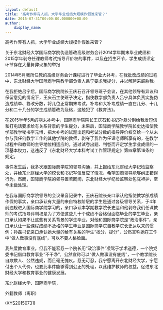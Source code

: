 ```yaml
---
layout: default
title: '高考作弊有人抓，大学毕业成绩大规模作假谁来管？'
date: 2015-07-31T00:00:00.000000+08:00
author:
    display_name: 
---
```


高考作弊有人抓，大学毕业成绩大规模作假谁来管？

关于东北财经大学国际商学院伪造篡改高级财务会计2014学年期末毕业成绩和2015学年剥夺任课教师考试指导评价权的事件，以及在招生环节，学生成绩评定环节存在大量舞弊现象的举报

2014年5月我所任教的高级财务会计课程进行了毕业大补考，在我批改成绩的过程中，东北财经大学国际商学院教学部负责人吕宁要求我提分，并以解聘来威胁我。

在我拒绝吕宁后，国际商学院院长王庆石召开领导班子会议，在其他领导有异议和保留意见的情况下，王庆石主使班子决定，指使教学部负责人吕宁具体负责实施伪造成绩单、篡改分数，将几位正常期末考试，补考和大补考成绩一直在几分、十几分和二十几分的学生成绩篡改为及格，这触犯了《教育法》。

在2015学年5月的期末补考中，国际商学院院长王庆石和书记孙磊分别给我发短信和打电话要求给有关系背景的学生提分，未果后，国际商学院教学院长史达指使教学部教学秘书李元博，把大补考的试题出题和考试分数的指导评价权交给一个从未参与我任何教学工作的其他学院的教师，剥夺了我作为任课老师所享有的，在教学过程中和教师的主导地位相适应的，通过试卷出题、判卷而评定学生学业成绩的一项基本权力，这违反了《东北财经大学本科考试工作管理规定》第四章第18条的规定。

事件发生后，我多次跟国际商学院的领导沟通，并上报给东北财经大学纪检监察处，并给东北财经大学的校长和书记写信反应了情况，希望国商领导能够纠正错误行为。然而，国际商学院的领导置若罔闻，东北财经大学纪检监察处包庇袒护，至今未做处理。

在我与国际商学院领导的会议录音记录中，王庆石院长亲口承认他指使教学部成绩作假的事实，亲口承认有大量的来自特权阶层的学生是通过各级领导关系，于4年前违规进入国际商学院学习的，亲口承认本学期教学院长史达和他剥夺我们任课教师的考试指导评判权是为了方便这些几十个成绩不合格但面临毕业的学生毕业，亲口承认如果不让这些有关系背景的学生毕业，对他和国际商学院是“政治事件”，亲口承认让一些课程成绩不及格的学生毕业是国际商学院自教学院长史达以来的惯例；孙磊书记亲口承认她大量的给有关系的学生“找分，提分”，公然宣称她在工作中“做人做事没有底线”，可以不要人格脸面。

我热爱教育事业，但我不能容忍一个院长用“政治事件”凌驾于学术道德，一个院党委书记借口教育事业“不干净”，公然宣称可以“做人做事没有底线”，一个教学院长自欺欺人、公然违规，而且毫无愧疚。忍无可忍，我宁愿离开东北财经大学，宁愿付出个人代价，也要此事件能够得到公正的处理，以此维护教师的权益，促进东北财经大学和教育事业的健康发展。

东北财经大学、国际商学院，

外籍教师（离职）

(XYS20150731)

